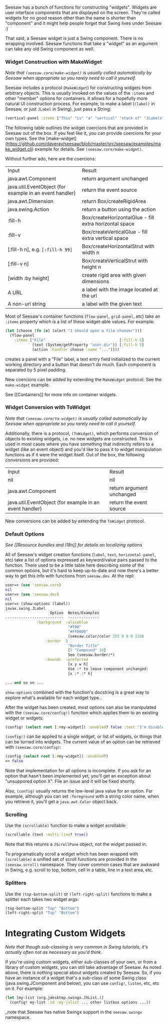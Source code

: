 Seesaw has a bunch of functions for constructing "widgets". Widgets are user interface components that are displayed on the screen. They're called widgets for no good reason other than the name is shorter than "component" and it might help people forget that Swing lives under Seesaw :)

That said, a Seesaw widget is just a Swing component. There is no wrapping involved. Seesaw functions that take a "widget" as an argument can take any old Swing component as well.

### Widget Construction with MakeWidget
_Note that `(seesaw.core/make-widget)` is usually called automatically by Seesaw when appropriate so you rarely need to call it yourself._

Seesaw includes a protocol (`MakeWidget`) for constructing widgets from arbitrary objects. This is usually invoked on the values of the `:items` and other "member" options for containers. It allows for a hopefully more natural UI construction process. For example, to make a label (`(label)` in Seesaw, or just `JLabel` in Swing), just pass a String:

```clj
(vertical-panel :items ["This" "is" "a" "vertical" "stack of" "JLabels"])
```

The following table outlines the widget coercions that are provided in Seesaw out of the box. If you feel like it, you can provide coercions for your own types. See the [make-widget] (https://github.com/daveray/seesaw/blob/master/src/seesaw/examples/make_widget.clj) example for details. See `(seesaw.core/make-widget)`.

Without further ado, here are the coercions:

<table>
  <tr><td>Input</td><td>Result</td></tr>
  <tr><td>java.awt.Component</td><td>return argument unchanged</td></tr>
  <tr><td>java.util.EventObject (for example in an event handler)</td><td>return the event source</td></tr>
  <tr><td>java.awt.Dimension</td><td>return Box/createRigidArea</td></tr>
  <tr><td>java.swing.Action</td><td>return a button using the action</td></tr>
  <tr><td>:fill-h</td><td>Box/createHorizontalGlue - fill extra horizontal space</td></tr>
  <tr><td>:fill-v</td><td>Box/createVerticalGlue - fill extra vertical space </td></tr>
  <tr><td>[:fill-h n], e.g. <code>[:fill-h 99]<code></td><td>Box/createHorizontalStrut with width n</td></tr>
  <tr><td>[:fill-v n]</td><td>Box/createVerticalStrut with height n</td></tr>
  <tr><td>[width :by height]</td><td>create rigid area with given dimensions</td></tr>
  <tr><td>A URL</td><td>a label with the image located at the url</td></tr>
  <tr><td>A non-url string</td><td>a label with the given text</td></tr>
</table>

Most of Seesaw's container functions (`flow-panel`, `grid-panel`, etc) take an `:items` property which is a list of these widget-able values. For example:

```clj
(let [choose (fn [e] (alert "I should open a file chooser"))]
  (flow-panel
    :items ["File"                                 [:fill-h 5]
            (text (System/getProperty "user.dir")) [:fill-h 5]
            (action :handler choose :name "...")]))
```

creates a panel with a "File" label, a text entry field initialized to the current working directory and a button that doesn't do much. Each component is separated by 5 pixel padding.

New coercions can be added by extending the `MakeWidget` protocol. See the `make-widget` example.

See [[Containers]] for more info on container widgets.

### Widget Conversion with ToWidget
_Note that `(seesaw.core/to-widget)` is usually called automatically by Seesaw when appropriate so you rarely need to call it yourself._

Additionally, there is a protocol, `(ToWidget)`, which performs conversion of objects to existing widgets, i.e. no new widgets are constructed. This is used in most cases where you have something that indirectly refers to a widget (like an event object) and you'd like to pass it to widget manipulation functions as if it were the widget itself. Out of the box, the following conversions are provided:

<table>
  <tr><td>Input</td><td>Result</td></tr>
  <tr><td>nil</td><td>nil</td>
  <tr><td>java.awt.Component</td><td>return argument unchanged</td></tr>
  <tr><td>java.util.EventObject (for example in an event handler)</td><td>return the event source</td></tr>
</table>

New conversions can be added by extending the `ToWidget` protocol.

### Default Options
_See [[Resource bundles and i18n]] for details on localizing options_

All of Seesaw's widget creation functions (`label`, `text`, `horizontal-panel`, etc) take a list of options expressed as keyword/value pairs passed to the function. There used to be a little table here describing some of the common options, but it's hard to keep up-to-date and now there's a better way to get this info with functions from `seesaw.dev`. At the repl:
```clj
user=> (use 'seesaw.core)
nil
user=> (use 'seesaw.dev)
nil
user=> (show-options (label))
javax.swing.JLabel
                    Option  Notes/Examples
--------------------------  --------------
              :background  :aliceblue
                            "#f00"
                            "#FF0000"
                            (seesaw.color/color 255 0 0 0 224)
                  :border  5
                            "Border Title"
                            [5 "Compound" 10]
                            See (seesaw.border/*)
                  :bounds  :preferred
                            [x y w h]
                            Use :* to leave component unchanged:
                            [x :* :* h]

... and so on ...
```

`show-options` combined with the function's docstring is a great way to explore what's available for each widget type..

After the widget has been created, most options can also be manipulated with the `(seesaw.core/config!)` function which applies them to an existing widget or widgets:

```clj
(config! (select root [:#my-widget]) :enabled? false :text "I'm disabled.")
```

`(config!)` can be applied to a single widget, or list of widgets, or things that can be turned into widgets.
 The current value of an option can be retrieved with `(seesaw.core/config)`:

```clj
(config (select root [:#my-widget]) :enabled?)
=> false
```

Note that implementation for all options is incomplete. If you ask for an option that hasn't been implemented yet, you'll get an exception about "unsuppored option X". File an issue and it will be fixed shortly.

Also, `(config)` usually returns the low-level java value for an option. For example, although you can set `:foreground` with a string color name, when you retrieve it, you'll get a `java.awt.Color` object back.

### Scrolling

Use the `(scrollable)` function to make a widget scrollable:

```clj
(scrollable (text :multi-line? true))
```

Note that this returns a `JScrollPane` object, not the widget passed in.

To programatically scroll a widget which has been wrapped with `(scrollable)` a unified set of scroll functions are provided in the `(seesaw.scroll)` namespace. They cover common cases that are awkward in Swing, e.g. scroll to top, bottom, cell in a table, line in a text area, etc.

### Splitters

Use the `(top-bottom-split)` or `(left-right-split)` functions to make a splitter each takes two widget args:

```clj
(top-bottom-split "Top" "Bottom")
(left-right-split "Top" "Bottom")
```

# Integrating Custom Widgets
_Note that though sub-classing is very common in Swing tutorials, it's actually often not as necessary as you'd think._

If you're using custom widgets, either sub-classes of your own, or from a library of custom widgets, you can still take advantage of Seesaw. As noted above, there is nothing special about widgets created by Seesaw. So, if you have an instance of a widget that's a sub-class of some Swing class (java.swing.JComponent and below), you can use `config!`, `listen`, etc, etc on it. For example:

```clj
(let [my-list (org.jdesktop.swingx.JXList.)]
  (config! my-list :id :my-jxlist ... other listbox options ...))
```

_note that Seesaw has native Swingx support in the `seesaw.swingx` namespace.

